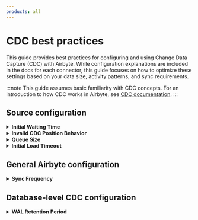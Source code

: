 ```yaml
---
products: all
---
```


# CDC best practices

This guide provides best practices for configuring and using Change Data Capture (CDC) with Airbyte. While configuration
explanations are included in the docs for each connector, this guide focuses on how to optimize these settings based on your data
size, activity patterns, and sync requirements.

:::note
This guide assumes basic familiarity with CDC concepts. For an introduction to how CDC works in Airbyte, see
[CDC documentation](./cdc).
:::

## Source configuration

<details>
<summary><strong>Initial Waiting Time </strong></summary>

**What it does:**

- **During the snapshot phase:** Sets the time limit for building the schema structure and capturing baseline data
- **During CDC incremental:** Determines how long Airbyte waits for new change events, helping to capture delayed changes before timing out

**Configuration range:** varies by source (check your source configuration page).

**Best practices:**

| Scenario | Recommendation                                | Reasoning |
|----------|-----------------------------------------------|-----------|
| Default use case | Start with the default value                  | Adjust only if experiencing timeouts |
| High-activity databases | Keep default                                  | Changes arrive frequently, shorter waits are sufficient |
| Low-activity databases | Increase by 300 s minimum                     | Longer waits help capture infrequent changes |
| Many schemas/tables | Increase value during snapshot and CDC phases | Gives Debezium more time to process changes across schemas |
| Simple schemas | Default values work well                      | No adjustment needed |

:::tip
For high-activity databases with many schemas/tables, you may still need to increase this value despite frequent changes
. Schema complexity affects processing time independently of data volume.
:::

</details>

<details>
<summary><strong>Invalid CDC Position Behavior </strong></summary>

**What it does:**

Determines how Airbyte responds when the CDC position becomes invalid (typically due to WAL recycling or extended gaps
between syncs).

**Available options:**

| Method       | Re-sync Data (Automatic Recovery)                                                                                                          | Fail Sync (Manual Intervention)                                                                           |
|--------------|--------------------------------------------------------------------------------------------------------------------------------------------|-----------------------------------------------------------------------------------------------------------|
| **Behavior** | Automatically triggers a full refresh, re-snapshotting the entire database when CDC position is lost.                                      | Stops the sync and marks it as failed. No automatic action is taken.                                      |
| **Pros**     | • Fully automated<br/>• Ensures data consistency                                                                                           | • Allows investigation and controlled resolution<br/>• Prevents unexpected resource consumption and costs |
| **Cons**     | • Time-consuming for large datasets<br/>• Resource-intensive<br/>• Can lead to unexpected costs (compute, database load, writes, transfer) | • Requires manual restart after resolving the issue<br/>• Potential data gaps until resolved              |
| **Best for** | Small datasets, development environments                                                                                                   | Production environments, large databases                                                                  |

**Recommended approach:**

| Environment | Recommendation | Rationale |
|-------------|----------------|-----------|
| Production | Fail Sync | Better error handling, prevents surprise costs |
| Large databases | Fail Sync | Avoids expensive automatic re-snapshots |
| Development | Either option | Lower stakes, both approaches work |
| Small datasets | Either option | Re-sync is quick and inexpensive |

</details>

<details>
<summary><strong> Queue Size </strong></summary>

**What it does:**

Controls the internal buffer size for change events. Determines how many CDC records can be queued in memory before processing.

**Impact:**

- **Larger queue:** Handles burst changes efficiently but uses more memory
- **Smaller queue:** Lower memory usage, but may reduce sync efficiency

**Best practice:**

:::danger Critical
Keep this at the default value (10,000). Improper sizing impacts memory consumption, sync efficiency, and
system stability. Only modify this parameter if you have a specific technical reason or have been instructed to do so
by Airbyte support.
:::

</details>

<details>
<summary><strong>Initial Load Timeout </strong></summary>

**What it does:**

Sets the maximum duration for the snapshot phase. Once this time limit is reached or the snapshot completes (whichever
comes first), Airbyte captures the current LSN and switches to CDC streaming mode. **The maximum allowed value is 24
hours.**

**Best practices:**

| Database Size                  | Recommended Timeout | Notes |
|--------------------------------|---------------------|-------|
| Small to medium                | 8 hours (default) | Sufficient for most databases |
| Large databases                | 12-24 hours | Allows a complete snapshot before CDC streaming |
| Very large databases (> 50 GB) | 24 hours | Adjust based on observed snapshot duration |

:::tip
Monitor your first sync's snapshot duration to determine if you need to adjust this value.
:::

</details>

## General Airbyte configuration

<details>
<summary><strong> Sync Frequency </strong></summary>

Choose sync frequency based on your use case, data velocity, and WAL retention period.

**Key considerations:**

- **Sync frequency must be shorter than WAL retention period**
  - If retention is 3 days, sync at least every 2 days
  - Prevents LSN loss and sync failures
- **Balance data volume and sync overhead**
  - Avoid accumulating millions of records between syncs
  - Minimize empty syncs (no changes to capture)
  - Find the middle ground for your change volume
- **Near real-time requirements**
  - High-velocity data: Sync multiple times per day
  - Standard updates: Daily syncs often sufficient
  - Low activity: Match sync frequency to change patterns

**Recommended configurations:**

| Use Case | Sync Frequency | Retention Period | Notes |
|----------|----------------|------------------|-------|
| Near real-time replication | Every 1-4 hours | 7 days (recommended), 3 days minimum if data is highly active | Only sync this frequently if you have active data changes to avoid empty syncs |
| Daily business reporting | Once daily | 7 days (recommended), 3 days minimum if data is highly active | Standard configuration for most use cases |
| Weekly analytics | 2-3 times per week | 7 days minimum | Longer retention required for less frequent syncs |

:::tip
While 7-day retention is recommended for all scenarios, you may use shorter retention periods (3+ days) if your database
is highly active and you're confident your sync frequency will remain consistent. However, 7 days provides the best
buffer against unexpected delays or maintenance windows.
:::
</details>

## Database-level CDC configuration

<details>
<summary><strong> WAL Retention Period </strong></summary>

The WAL retention period determines how long transaction logs are stored before recycling. This is configured in your
database, not in Airbyte.

**Recommended configuration:**

| Priority | Retention Period | Rationale |
|----------|------------------|-----------|
| Optimal | 7 days | Covers weekend maintenance, most data movement scenarios |
| Minimum | Longer than sync frequency | Prevents LSN loss between syncs |

**Example scenarios:**

- **Syncing every 6 hours:** Minimum 1-2 days retention (7 days recommended)
- **Syncing daily:** Minimum 2-3 days retention (7 days recommended)
- **Syncing every 3 days:** Minimum 4-5 days retention (7 days recommended)

:::info Important
While Airbyte syncs can operate efficiently with short retention periods (when paired with appropriate sync frequency),
7-day retention provides the best buffer against unexpected delays or maintenance windows.
:::

</details>
